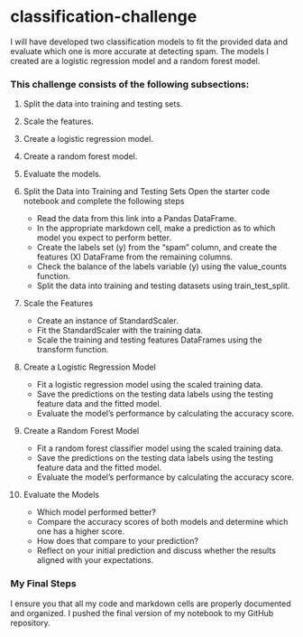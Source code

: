 # classification-challenge

I will have developed two classification models to fit the provided data and evaluate which one is more accurate at detecting spam. The models I created are a logistic regression model and a random forest model.

### This challenge consists of the following subsections:

1. Split the data into training and testing sets.
2. Scale the features.
3. Create a logistic regression model.
4. Create a random forest model.
5. Evaluate the models.

1. Split the Data into Training and Testing Sets
Open the starter code notebook and complete the following steps
   * Read the data from this link into a Pandas DataFrame.
   * In the appropriate markdown cell, make a prediction as to which model you expect to perform better.
   * Create the labels set (y) from the “spam” column, and create the features (X) DataFrame from the remaining columns.
   * Check the balance of the labels variable (y) using the value_counts function.
   * Split the data into training and testing datasets using train_test_split.

2. Scale the Features
   * Create an instance of StandardScaler.
   * Fit the StandardScaler with the training data.
   * Scale the training and testing features DataFrames using the transform function.

3. Create a Logistic Regression Model
   * Fit a logistic regression model using the scaled training data.
   * Save the predictions on the testing data labels using the testing feature data and the fitted model.
   * Evaluate the model’s performance by calculating the accuracy score.

4. Create a Random Forest Model
   * Fit a random forest classifier model using the scaled training data.
   * Save the predictions on the testing data labels using the testing feature data and the fitted model.
   * Evaluate the model’s performance by calculating the accuracy score.

5. Evaluate the Models
   * Which model performed better?
   * Compare the accuracy scores of both models and determine which one has a higher score.
   * How does that compare to your prediction?
   * Reflect on your initial prediction and discuss whether the results aligned with your expectations.

### My Final Steps
I ensure you that all my code and markdown cells are properly documented and organized.
I pushed the final version of my notebook to my GitHub repository.